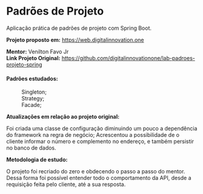 # Padrões de Projeto
Aplicação prática de padrões de projeto com Spring Boot.

<b>Projeto proposto em:</b> https://web.digitalinnovation.one

<b>Mentor:</b> Venilton Favo Jr <br>
<b>Link Projeto Original:</b> https://github.com/digitalinnovationone/lab-padroes-projeto-spring

<h4>Padrões estudados:</h4>
<dl>
  <dd>Singleton;</dd>
  <dd>Strategy;</dd>
  <dd>Facade;</dd>
</dl>

<p><b>Atualizações em relação ao projeto original:</b></p>
Foi criada uma classe de configuração diminuindo um pouco a dependência do framework na regra de negócio;
Acrescentou a possibilidade de o cliente informar o número e complemento no endereço,  e também persistir no banco de dados.

<p><b>Metodologia de estudo:</b></p>
O projeto foi recriado do zero e obdecendo o passo a passo do mentor. Dessa forma foi possível entender todo o comportamento da API, desde a requisição feita pelo cliente,
até a sua resposta.


